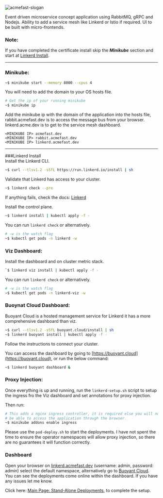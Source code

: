 
![acmefast-slogan](https://user-images.githubusercontent.com/9296659/154143145-06262ea3-02d3-4cce-97f5-bbeb2f8d7c53.png)

Event driven microservice concept application using RabbitMQ, gRPC and Nodejs. Ability to add a service mesh like Linkerd or Istio if required. UI to be built with micro-frontends.
### Note:
If you have completed the certificate install skip the ***Minikube*** section and start at [Linkerd Install](#linkerd-install).
___
### Minikube:
```bash
~$ minikube start --memory 8000 --cpus 4
```


You will need to add the domain to your OS hosts file.
```bash
# Get the ip of your running minikube
~$ minikube ip
```
Add the minikube ip with the domain of the application into the hosts file, rabbit.acmefast.dev is to access the message bus from your browser. linkerd.acme.dev is 
to get to the service mesh dashboard.
```text
<MINIKUBE IP> acmefast.dev
<MINIKUBE IP> rabbit.acmefast.dev
<MINIKUBE IP> linkerd.acmefast.dev 
```
___
###Linkerd Install   
Install the Linkerd CLI.
```bash
~$ curl --tlsv1.2 -sSfL https://run.linkerd.io/install | sh
```

Validate that Linkerd has access to your cluster.
```bash
~$ linkerd check --pre
```
If anything fails, check the docs: [Linkerd](https://linkerd.io/2.11/tasks/troubleshooting/)

Install the control plane.
```bash
~$ linkerd install | kubectl apply -f -
```
You can run ```linkerd check``` or alternatively.
```bash
# -w is the watch flag
~$ kubectl get pods -n linkerd -w
```

### Viz Dashboard:
Install the dashboard and on cluster metric stack.
```bash
`$ linkerd viz install | kubectl apply -f -
```
You can run ```linkerd check``` or alternatively.
```bash
# -w is the watch flag
~$ kubectl get pods -n linkerd-viz -w
```


### Buoynat Cloud Dashboard:  
Buoyant Cloud is a hosted management service for Linkerd it has a more comprehensive dashboard than viz.
```bash
~$ curl --tlsv1.2 -sSfL buoyant.cloud/install | sh
~$ linkerd buoyant install | kubectl apply -f -
```

Follow the instructions to connect your cluster.

You can access the dashboard by going to [https://buoyant.cloud](https://buoyant.cloud), or run the below command:
```bash
~$ linkerd buoyant dashboard &
```

### Proxy Injection: 
Once everything is up and running, run the ```linkerd-setup.sh``` script to setup the ingress fro the Viz dashboard and set annotations for proxy injection.

Then run:
```bash
# This adds a nginx ingress controller, it is required else you will not 
# be able to access the application through the browser.
~$ minikube addons enable ingress
```

Please use the ```pod-deploy.sh``` to start the deployments. I have not spent the time to ensure the operator namespaces will allow proxy injection, so there are 
no guarantees it will function correctly.

### Dashboard
Open your browser on [linkerd.acmefast.dev](https://linkerd.acmefast.dev) (username: admin, password: admin) select the default namespace, alternatively go to [Buoyant Cloud](https://buoyant.cloud). 
You can see the deployments come online within the dashboard. If you have any issues let me know.

Click here:  [Main Page: Stand-Alone Deployments](https://github.com/EspressoTrip-v2/concept-application#stand-alone-deployments), to complete the setup.
